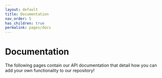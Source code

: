 ```yaml
---
layout: default
title: Documentation
nav_order: 5
has_children: true
permalink: pages/docs
---
```


# Documentation

The following pages contain our API documentation that detail how you can add your own functionality to our repository!
